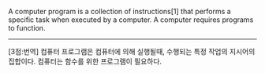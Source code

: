 A computer program is a collection of instructions[1] that performs a specific task when executed by a computer. A computer requires programs to function.

*  *  *
[3점:번역]
컴퓨터 프로그램은 컴퓨터에 의해 실행될때, 수행되는 특정 작업의 지시어의 집합이다. 컴퓨터는 함수를 위한 프로그램이 필요하다.
